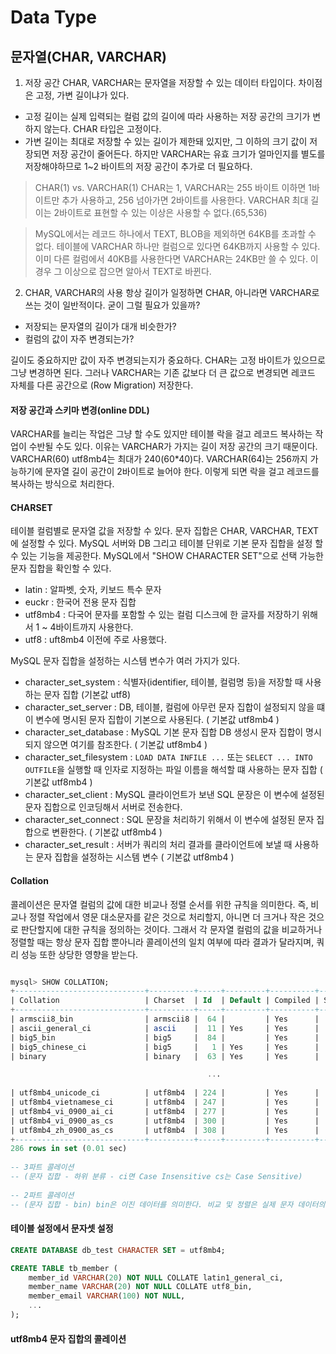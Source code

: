 # Data Type
## 문자열(CHAR, VARCHAR)
1. 저장 공간
CHAR, VARCHAR는 문자열을 저장할 수 있는 데이터 타입이다. 차이점은 고정, 가변 길이냐가 있다.
 - 고정 길이는 실제 입력되는 컬럼 값의 길이에 따라 사용하는 저장 공간의 크기가 변하지 않는다. CHAR 타입은 고정이다. 
 - 가변 길이는 최대로 저장할 수 있는 길이가 제한돼 있지만, 그 이하의 크기 값이 저장되면 저장 공간이 줄어든다. 하지만 VARCHAR는 유효 크기가 얼마인지를 별도를 저장해야하므로 1~2 바이트의 저장 공간이 추가로 더 필요하다.

> CHAR(1) vs. VARCHAR(1)
> CHAR는 1, VARCHAR는 255 바이트 이하면 1바이트만 추가 사용하고, 256 넘아가면 2바이트를 사용한다.
> VARCHAR 최대 길이는 2바이트로 표현할 수 있는 이상은 사용할 수 없다.(65,536)

 
> MySQL에서는 레코드 하나에서 TEXT, BLOB을 제외하면 64KB를 초과할 수 없다. 
> 테이블에 VARCHAR 하나만 컬럼으로 있다면 64KB까지 사용할 수 있다. 이미 다른 컬럼에서 40KB를 사용한다면 VARCHAR는 24KB만 쓸 수 있다. 이 경우 그 이상으로 잡으면 알아서 TEXT로 바뀐다.
 
2. CHAR, VARCHAR의 사용 
항상 길이가 일정하면 CHAR, 아니라면 VARCHAR로 쓰는 것이 일반적이다. 굳이 그럴 필요가 있을까?
- 저장되는 문자열의 길이가 대개 비슷한가?
- 컬럼의 값이 자주 변경되는가?

길이도 중요하지만 값이 자주 변경되는지가 중요하다.
CHAR는 고정 바이트가 있으므로 그냥 변경하면 된다. 그러나 VARCHAR는 기존 값보다 더 큰 값으로 변경되면 레코드 자체를 다른 공간으로 (Row Migration) 저장한다.


#### 저장 공간과 스키마 변경(online DDL)
VARCHAR를 늘리는 작업은 그냥 할 수도 있지만 테이블 락을 걸고 레코드 복사하는 작업이 수반될 수도 있다. 이유는 VARCHAR가 가지는 길이 저장 공간의 크기 때문이다.
VARCHAR(60) utf8mb4는 최대가 240(60*40)다. VARCHAR(64)는 256까지 가능하기에 문자열 길이 공간이 2바이트로 늘어야 한다. 이렇게 되면 락을 걸고 레코드를 복사하는 방식으로 처리한다.

#### CHARSET
테이블 컬럼별로 문자열 값을 저장할 수 있다. 문자 집합은 CHAR, VARCHAR, TEXT에 설정할 수 있다. MySQL 서버와 DB 그리고 테이블 단위로 기본 문자 집합을 설정 할 수 있는 기능을 제공한다.
MySQL에서 "SHOW CHARACTER SET"으로 선택 가능한 문자 집합을 확인할 수 있다.
- latin : 알파벳, 숫자, 키보드 특수 문자
- euckr : 한국어 전용 문자 집합
- utf8mb4 : 다국어 문자를 포함할 수 있는 컬럼 디스크에 한 글자를 저장하기 위해서 1 ~ 4바이트까지 사용한다.
- utf8 : uft8mb4 이전에 주로 사용했다.

MySQL 문자 집합을 설정하는 시스템 변수가 여러 가지가 있다. 
- character_set_system : 식별자(identifier, 테이블, 컬럼명 등)을 저장할 때 사용하는 문자 집합 (기본값 utf8)
- character_set_server : DB, 테이블, 컬럼에 아무런 문자 집합이 설정되지 않을 떄 이 변수에 명시된 문자 집합이 기본으로 사용된다. ( 기본값 utf8mb4 )
- character_set_database : MySQL 기본 문자 집합 DB 생성시 문자 집합이 명시되지 않으면 여기를 참조한다.  ( 기본값 utf8mb4 )
- character_set_filesystem : `LOAD DATA INFILE ...` 또는 `SELECT ... INTO OUTFILE`을 실행할 때 인자로 지정하는 파일 이름을 해석할 떄 사용하는 문자 집합  ( 기본값 utf8mb4 )
- character_set_client : MySQL 클라이언트가 보낸 SQL 문장은 이 변수에 설정된 문자 집합으로 인코딩해서 서버로 전송한다. 
- character_set_connect : SQL 문장을 처리하기 위해서 이 변수에 설정된 문자 집합으로 변환한다.  ( 기본값 utf8mb4 )
- character_set_result : 서버가 쿼리의 처리 결과를 클라이언트에 보낼 때 사용하는 문자 집합을 설정하는 시스템 변수  ( 기본값 utf8mb4 )


#### Collation
콜레이션은 문자열 컬럼의 값에 대한 비교나 정렬 순서를 위한 규칙을 의미한다. 즉, 비교나 정렬 작업에서 영문 대소문자를 같은 것으로 처리할지, 아니면 
더 크거나 작은 것으로 판단할지에 대한 규칙을 정의하는 것이다. 그래서 각 문자열 컬럼의 값을 비교하거나 정렬할 때는 항상 문자 집합 뿐아니라 콜레이션의
일치 여부에 따라 결과가 달라지며, 쿼리 성능 또한 상당한 영향을 받는다.

```sql

mysql> SHOW COLLATION;
+-----------------------------+----------+-----+---------+----------+---------+---------------+
| Collation                   | Charset  | Id  | Default | Compiled | Sortlen | Pad_attribute |
+-----------------------------+----------+-----+---------+----------+---------+---------------+
| armscii8_bin                | armscii8 |  64 |         | Yes      |       1 | PAD SPACE     |
| ascii_general_ci            | ascii    |  11 | Yes     | Yes      |       1 | PAD SPACE     |
| big5_bin                    | big5     |  84 |         | Yes      |       1 | PAD SPACE     |
| big5_chinese_ci             | big5     |   1 | Yes     | Yes      |       1 | PAD SPACE     |
| binary                      | binary   |  63 | Yes     | Yes      |       1 | NO PAD        |

                                            ...
                                                
| utf8mb4_unicode_ci          | utf8mb4  | 224 |         | Yes      |       8 | PAD SPACE     |
| utf8mb4_vietnamese_ci       | utf8mb4  | 247 |         | Yes      |       8 | PAD SPACE     |
| utf8mb4_vi_0900_ai_ci       | utf8mb4  | 277 |         | Yes      |       0 | NO PAD        |
| utf8mb4_vi_0900_as_cs       | utf8mb4  | 300 |         | Yes      |       0 | NO PAD        |
| utf8mb4_zh_0900_as_cs       | utf8mb4  | 308 |         | Yes      |       0 | NO PAD        |
+-----------------------------+----------+-----+---------+----------+---------+---------------+
286 rows in set (0.01 sec)
    
-- 3파트 콜레이션
-- (문자 집합 - 하위 분류 - ci면 Case Insensitive cs는 Case Sensitive)
    
-- 2파트 콜레이션
-- (문자 집합 - bin) bin은 이진 데이터를 의미한다. 비교 및 정렬은 실제 문자 데이터의 바이트 값을 기준으로 수행한다. 
```
#### 테이블 설정에서 문자셋 설정
```sql
CREATE DATABASE db_test CHARACTER SET = utf8mb4;

CREATE TABLE tb_member (
    member_id VARCHAR(20) NOT NULL COLLATE latin1_general_ci,
    member_name VARCHAR(20) NOT NULL COLLATE utf8_bin,
    member_email VARCHAR(100) NOT NULL,
    ...
);
```


#### utf8mb4 문자 집합의 콜레이션